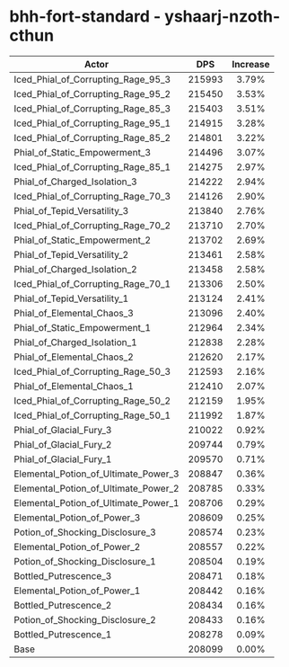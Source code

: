 # bhh-fort-standard - yshaarj-nzoth-cthun
| Actor | DPS | Increase |
|---|:---:|:---:|
|Iced_Phial_of_Corrupting_Rage_95_3|215993|3.79%|
|Iced_Phial_of_Corrupting_Rage_95_2|215450|3.53%|
|Iced_Phial_of_Corrupting_Rage_85_3|215403|3.51%|
|Iced_Phial_of_Corrupting_Rage_95_1|214915|3.28%|
|Iced_Phial_of_Corrupting_Rage_85_2|214801|3.22%|
|Phial_of_Static_Empowerment_3|214496|3.07%|
|Iced_Phial_of_Corrupting_Rage_85_1|214275|2.97%|
|Phial_of_Charged_Isolation_3|214222|2.94%|
|Iced_Phial_of_Corrupting_Rage_70_3|214126|2.90%|
|Phial_of_Tepid_Versatility_3|213840|2.76%|
|Iced_Phial_of_Corrupting_Rage_70_2|213710|2.70%|
|Phial_of_Static_Empowerment_2|213702|2.69%|
|Phial_of_Tepid_Versatility_2|213461|2.58%|
|Phial_of_Charged_Isolation_2|213458|2.58%|
|Iced_Phial_of_Corrupting_Rage_70_1|213306|2.50%|
|Phial_of_Tepid_Versatility_1|213124|2.41%|
|Phial_of_Elemental_Chaos_3|213096|2.40%|
|Phial_of_Static_Empowerment_1|212964|2.34%|
|Phial_of_Charged_Isolation_1|212838|2.28%|
|Phial_of_Elemental_Chaos_2|212620|2.17%|
|Iced_Phial_of_Corrupting_Rage_50_3|212593|2.16%|
|Phial_of_Elemental_Chaos_1|212410|2.07%|
|Iced_Phial_of_Corrupting_Rage_50_2|212159|1.95%|
|Iced_Phial_of_Corrupting_Rage_50_1|211992|1.87%|
|Phial_of_Glacial_Fury_3|210022|0.92%|
|Phial_of_Glacial_Fury_2|209744|0.79%|
|Phial_of_Glacial_Fury_1|209570|0.71%|
|Elemental_Potion_of_Ultimate_Power_3|208847|0.36%|
|Elemental_Potion_of_Ultimate_Power_2|208785|0.33%|
|Elemental_Potion_of_Ultimate_Power_1|208706|0.29%|
|Elemental_Potion_of_Power_3|208609|0.25%|
|Potion_of_Shocking_Disclosure_3|208574|0.23%|
|Elemental_Potion_of_Power_2|208557|0.22%|
|Potion_of_Shocking_Disclosure_1|208504|0.19%|
|Bottled_Putrescence_3|208471|0.18%|
|Elemental_Potion_of_Power_1|208442|0.16%|
|Bottled_Putrescence_2|208434|0.16%|
|Potion_of_Shocking_Disclosure_2|208433|0.16%|
|Bottled_Putrescence_1|208278|0.09%|
|Base|208099|0.00%|
